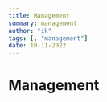 ```yaml
---
title: Management
summary: management
author: "ik"
tags: [, "management"]
date: 10-11-2022
---
```


# Management
